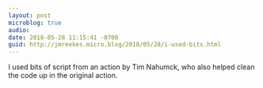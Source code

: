 ```yaml
---
layout: post
microblog: true
audio: 
date: 2018-05-28 11:15:41 -0700
guid: http://jmreekes.micro.blog/2018/05/28/i-used-bits.html
---
```

I used bits of script from an action by Tim Nahumck, who also helped clean the code up in the original action.
